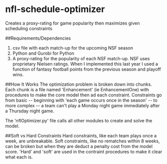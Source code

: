 # nfl-schedule-optimizer
Creates a proxy-rating for game popularity then maximizes given scheduling constraints

##Requirements/Dependencies
1. csv file with each match-up for the upcoming NSF season
2. Python and Gurobi for Python
3. A proxy-rating for the popularity of each NSF match-up. NSF uses proprietary Nielsen ratings. When I implemented this last year I used a function of fantasy football points from the previous season and playoff wins.

##How It Works
The optimization problem is broken down into chunks. Each chunk is a file named 'Enhancement' (ie EnhancementOne) with procedures to make the core model then ad each constraint. Constraints go from basic -- beginning with 'each game occurs once in the season' -- to more complex -- a team can't play a Monday night game immediately after a Thursday night game.

The 'nflOptimizer.py' file calls all other modules to create and solve the model.

##Soft vs Hard Constraints
Hard constraints, like each team plays once a week, are unbreakable. Soft constraints, like no rematches within 8 weeks, can be broken but when they are deduct a penalty cost from the model score. 'Hard' and 'soft' are used in the contraint procedures to make it clear what each is. 
